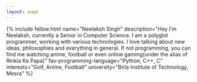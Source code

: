 ```yaml
---
layout: page
---
```


{% include fellow.html
name="Neelaksh Singh"
description="Hey I'm Neelaksh, currently a Senior in Computer Science. I am a polyglot programmer, working with various technologies. I love talking about new ideas, philosophies and everything in general. If not programming, you can find me watching anime, football or even online gaming(under the alias of Rinkia Ke Papa)"
fav-programming-language="Python, C++, C"
interests="Golf, Anime, Football"
university="Birla Institute of Technology, Mesra"
%}